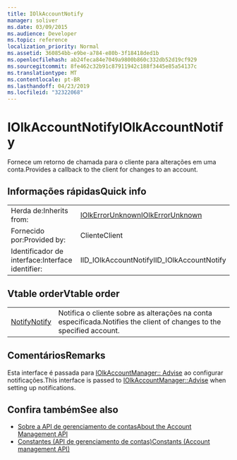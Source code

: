 ```yaml
---
title: IOlkAccountNotify
manager: soliver
ms.date: 03/09/2015
ms.audience: Developer
ms.topic: reference
localization_priority: Normal
ms.assetid: 360854bb-e9be-a784-e80b-3f18418ded1b
ms.openlocfilehash: ab24feca84e7049a9800b860c332db52d19cf929
ms.sourcegitcommit: 8fe462c32b91c87911942c188f3445e85a54137c
ms.translationtype: MT
ms.contentlocale: pt-BR
ms.lasthandoff: 04/23/2019
ms.locfileid: "32322068"
---
```

# <a name="iolkaccountnotify"></a><span data-ttu-id="44f3e-102">IOlkAccountNotify</span><span class="sxs-lookup"><span data-stu-id="44f3e-102">IOlkAccountNotify</span></span>

<span data-ttu-id="44f3e-103">Fornece um retorno de chamada para o cliente para alterações em uma conta.</span><span class="sxs-lookup"><span data-stu-id="44f3e-103">Provides a callback to the client for changes to an account.</span></span>
  
## <a name="quick-info"></a><span data-ttu-id="44f3e-104">Informações rápidas</span><span class="sxs-lookup"><span data-stu-id="44f3e-104">Quick info</span></span>

|||
|:-----|:-----|
|<span data-ttu-id="44f3e-105">Herda de:</span><span class="sxs-lookup"><span data-stu-id="44f3e-105">Inherits from:</span></span>  <br/> |[<span data-ttu-id="44f3e-106">IOlkErrorUnknown</span><span class="sxs-lookup"><span data-stu-id="44f3e-106">IOlkErrorUnknown</span></span>](iolkerrorunknown.md) <br/> |
|<span data-ttu-id="44f3e-107">Fornecido por:</span><span class="sxs-lookup"><span data-stu-id="44f3e-107">Provided by:</span></span>  <br/> | <span data-ttu-id="44f3e-108">Cliente</span><span class="sxs-lookup"><span data-stu-id="44f3e-108">Client</span></span>  <br/> |
|<span data-ttu-id="44f3e-109">Identificador de interface:</span><span class="sxs-lookup"><span data-stu-id="44f3e-109">Interface identifier:</span></span>  <br/> |<span data-ttu-id="44f3e-110">IID_IOlkAccountNotify</span><span class="sxs-lookup"><span data-stu-id="44f3e-110">IID_IOlkAccountNotify</span></span>  <br/> |
   
## <a name="vtable-order"></a><span data-ttu-id="44f3e-111">Vtable order</span><span class="sxs-lookup"><span data-stu-id="44f3e-111">Vtable order</span></span>

|||
|:-----|:-----|
|[<span data-ttu-id="44f3e-112">Notify</span><span class="sxs-lookup"><span data-stu-id="44f3e-112">Notify</span></span>](iolkaccountnotify-notify.md) <br/> |<span data-ttu-id="44f3e-113">Notifica o cliente sobre as alterações na conta especificada.</span><span class="sxs-lookup"><span data-stu-id="44f3e-113">Notifies the client of changes to the specified account.</span></span>  <br/> |
   
## <a name="remarks"></a><span data-ttu-id="44f3e-114">Comentários</span><span class="sxs-lookup"><span data-stu-id="44f3e-114">Remarks</span></span>

<span data-ttu-id="44f3e-115">Esta interface é passada para [IOlkAccountManager:: Advise](iolkaccountmanager-advise.md) ao configurar notificações.</span><span class="sxs-lookup"><span data-stu-id="44f3e-115">This interface is passed to [IOlkAccountManager::Advise](iolkaccountmanager-advise.md) when setting up notifications.</span></span> 
  
## <a name="see-also"></a><span data-ttu-id="44f3e-116">Confira também</span><span class="sxs-lookup"><span data-stu-id="44f3e-116">See also</span></span>

- [<span data-ttu-id="44f3e-117">Sobre a API de gerenciamento de contas</span><span class="sxs-lookup"><span data-stu-id="44f3e-117">About the Account Management API</span></span>](about-the-account-management-api.md) 
- [<span data-ttu-id="44f3e-118">Constantes (API de gerenciamento de contas)</span><span class="sxs-lookup"><span data-stu-id="44f3e-118">Constants (Account management API)</span></span>](constants-account-management-api.md)


